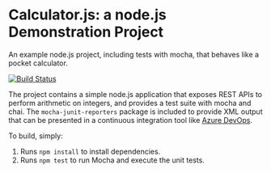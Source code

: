 Calculator.js: a node.js Demonstration Project
==============================================
An example node.js project, including tests with mocha, that behaves like
a pocket calculator.

[![Build Status](https://dev.azure.com/xerrasv/Integrating%20External%20Source%20Control%20with%20Azure%20Pipelines/_apis/build/status/xerra.calculator?branchName=master)](https://dev.azure.com/xerrasv/Integrating%20External%20Source%20Control%20with%20Azure%20Pipelines/_build/latest?definitionId=13&branchName=master)

The project contains a simple node.js application that exposes REST APIs
to perform arithmetic on integers, and provides a test suite with mocha
and chai.  The `mocha-junit-reporters` package is included to provide XML
output that can be presented in a continuous integration tool like
[Azure DevOps](https://azure.com/devops).

To build, simply:

1. Runs `npm install` to install dependencies.
2. Runs `npm test` to run Mocha and execute the unit tests.

